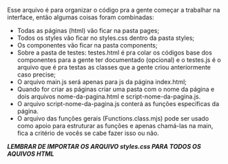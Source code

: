 Esse arquivo é para organizar o código pra a gente começar a trabalhar na interface, então algumas coisas foram combinadas:

- Todas as páginas (html) vão ficar na pasta pages;
- Todos os styles vão ficar no styles.css dentro da pasta styles;
- Os componentes vão ficar na pasta components;
- Sobre a pasta de testes: testes.html é pra colar os códigos base dos componentes para a gente ter documentado (opcional) e o testes.js é o arquivo que é pra testas as classes que a gente criou anteriormente caso precise;
- O arquivo main.js será apenas para js da página index.html;
- Quando for criar as páginas criar uma pasta com o nome da página e dois arquivos nome-da-pagina.html e script-nome-da-pagina.js.
- O arquivo script-nome-da-pagina.js conterá as funções específicas da página.
- O arquivo das funções gerais (Functions.class.mjs) pode ser usado como apoio para estruturar as funções e apenas chamá-las na main, fica a critério de vocês se cabe fazer isso ou não.

***LEMBRAR DE IMPORTAR OS ARQUIVO styles.css PARA TODOS OS AQUIVOS HTML***
